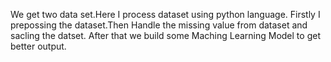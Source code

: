 We get two data set.Here I process dataset using python language. Firstly I prepossing the dataset.Then Handle the missing value from dataset and sacling the datset. After that we build some Maching Learning Model to get better output.
